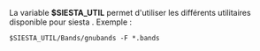La variable  **$SIESTA_UTIL** permet d'utiliser les différents utilitaires disponible pour siesta . Exemple : 

```
$SIESTA_UTIL/Bands/gnubands -F *.bands
```
